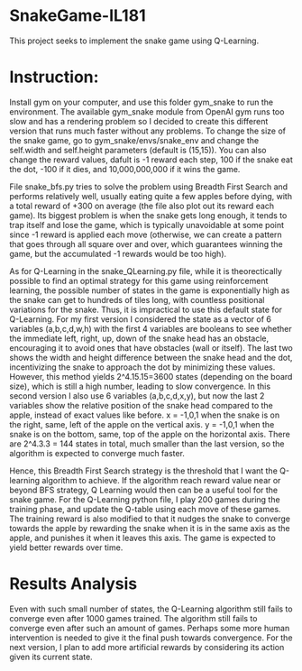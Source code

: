 # SnakeGame-IL181

This project seeks to implement the snake game using Q-Learning. 

# Instruction:

Install gym on your computer, and use this folder gym_snake to run the environment. The available gym_snake module from OpenAI gym runs too slow and has a rendering problem so I decided to create this different version that runs much faster without any problems. To change the size of the snake game, go to gym_snake/envs/snake_env and change the self.width and self.height parameters (default is (15,15)). You can also change the reward values, dafult is -1 reward each step, 100 if the snake eat the dot, -100 if it dies, and 10,000,000,000 if it wins the game.

File snake_bfs.py tries to solve the problem using Breadth First Search and performs relatively well, usually eating quite a few apples before dying, with a total reward of +300 on average (the file also plot out its reward each game). Its biggest problem is when the snake gets long enough, it tends to trap itself and lose the game, which is typically unavoidable at some point since -1 reward is applied each move (otherwise, we can create a pattern that goes through all square over and over, which guarantees winning the game, but the accumulated -1 rewards would be too high). 

As for Q-Learning in the snake_QLearning.py file, while it is theorectically possible to find an optimal strategy for this game using reinforcement learning, the possible number of states in the game is exponentially high as the snake can get to hundreds of tiles long, with countless positional variations for the snake. Thus, it is impractical to use this default state for Q-Learning. For my first version I considered the state as a vector of 6 variables (a,b,c,d,w,h) with the first 4 variables are booleans to see whether the immediate left, right, up, down of the snake head has an obstacle, encouraging it to avoid ones that have obstacles (wall or itself). The last two shows the width and height difference between the snake head and the dot, incentivizing the snake to approach the dot by minimizing these values. However, this method yields 2^4.15.15=3600 states (depending on the board size), which is still a high number, leading to slow convergence. In this second version I also use 6 variables (a,b,c,d,x,y), but now the last 2 variables show the relative position of the snake head compared to the apple, instead of exact values like before. x = -1,0,1 when the snake is on the right, same, left of the apple on the vertical axis. y = -1,0,1 when the snake is on the bottom, same, top of the apple on the horizontal axis. There are 2^4.3.3 = 144 states in total, much smaller than the last version, so the algorithm is expected to converge much faster.

Hence, this Breadth First Search strategy is the threshold that I want the Q-learning algorithm to achieve. If the algorithm reach reward value near or beyond BFS strategy, Q Learning would then can be a useful tool for the snake game. For the Q-Learning python file, I play 200 games during the training phase, and update the Q-table using each move of these games. The training reward is also modified to that it nudges the snake to converge towards the apple by rewarding the snake when it is in the same axis as the apple, and punishes it when it leaves this axis. The game is expected to yield better rewards over time.

# Results Analysis

Even with such small number of states, the Q-Learning algorithm still fails to converge even after 1000 games trained. The algorithm still fails to converge even after such an amount of games. Perhaps some more human intervention is needed to give it the final push towards convergence. For the next version, I plan to add more artificial rewards by considering its action given its current state.
